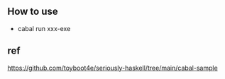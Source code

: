 ## How to use

- cabal run xxx-exe

## ref

https://github.com/toyboot4e/seriously-haskell/tree/main/cabal-sample
